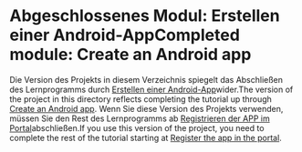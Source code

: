 # <a name="completed-module-create-an-android-app"></a><span data-ttu-id="116e9-101">Abgeschlossenes Modul: Erstellen einer Android-App</span><span class="sxs-lookup"><span data-stu-id="116e9-101">Completed module: Create an Android app</span></span>

<span data-ttu-id="116e9-102">Die Version des Projekts in diesem Verzeichnis spiegelt das Abschließen des Lernprogramms durch [Erstellen einer Android-App](https://docs.microsoft.com/graph/tutorials/android?tutorial-step=1)wider.</span><span class="sxs-lookup"><span data-stu-id="116e9-102">The version of the project in this directory reflects completing the tutorial up through [Create an Android app](https://docs.microsoft.com/graph/tutorials/android?tutorial-step=1).</span></span> <span data-ttu-id="116e9-103">Wenn Sie diese Version des Projekts verwenden, müssen Sie den Rest des Lernprogramms ab [Registrieren der APP im Portal](https://docs.microsoft.com/graph/tutorials/android?tutorial-step=2)abschließen.</span><span class="sxs-lookup"><span data-stu-id="116e9-103">If you use this version of the project, you need to complete the rest of the tutorial starting at [Register the app in the portal](https://docs.microsoft.com/graph/tutorials/android?tutorial-step=2).</span></span>